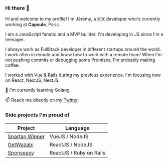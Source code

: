 ### Hi there 👋

Hi and welcome to my profile!
I'm Jérémy, a 🇫🇷 developer who's currently working at **Capsule**, Paris.

I am a JavaScript fanatic and a MVP builder. I'm developing in JS since I'm a teenager.

I always work as FullStack developer in different startups around the world. 
I work often in remote and know how to work with a remote team!
When I'm not pushing commits or debugging some Promises, I'm probably making coffee.

I worked with Vue & Rails during my previous experience.
I'm focusing now on React, NextJS, NestJS.

🌱 I'm currently learning Golang.

📫 Reach me directly on my [Twitter](https://twitter.com/MPefi).

### Side projects I'm proud of

| Project | Language |
| --- | --- |
| [Spartan Winner](https://spartanwinner.com/) | VueJS / NodeJS |
| [GetWazabi](https://www.getwazabi.com/) | ReactJS / NodeJS |
| [Sponseasy](https://sponseasy.com/) | ReactJS / Ruby on Rails |


<!--
**adrijere/adrijere** is a ✨ _special_ ✨ repository because its `README.md` (this file) appears on your GitHub profile.

Here are some ideas to get you started:

- 🔭 I’m currently working on ...
- 🌱 I’m currently learning ...
- 👯 I’m looking to collaborate on ...
- 🤔 I’m looking for help with ...
- 💬 Ask me about ...
- 📫 How to reach me: ...
- 😄 Pronouns: ...
- ⚡ Fun fact: ...
-->

